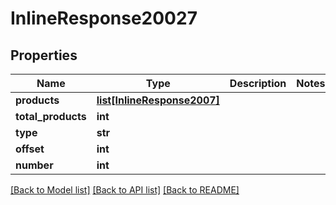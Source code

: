 # InlineResponse20027

## Properties
Name | Type | Description | Notes
------------ | ------------- | ------------- | -------------
**products** | [**list[InlineResponse2007]**](InlineResponse2007.md) |  | 
**total_products** | **int** |  | 
**type** | **str** |  | 
**offset** | **int** |  | 
**number** | **int** |  | 

[[Back to Model list]](../README.md#documentation-for-models) [[Back to API list]](../README.md#documentation-for-api-endpoints) [[Back to README]](../README.md)


